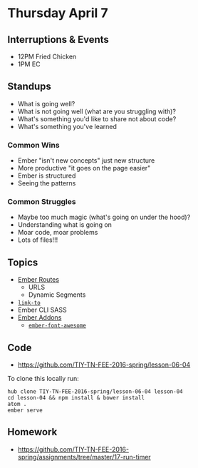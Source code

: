 # Thursday April 7

## Interruptions & Events

* 12PM Fried Chicken
* 1PM EC

## Standups

* What is going well?
* What is not going well (what are you struggling with)?
* What's something you'd like to share not about code?
* What's something you've learned

### Common Wins

* Ember "isn't new concepts" just new structure
* More productive "it goes on the page easier"
* Ember is structured
* Seeing the patterns

### Common Struggles

* Maybe too much magic (what's going on under the hood)?
* Understanding what is going on
* Moar code, moar problems
* Lots of files!!!

## Topics

- [Ember Routes](../../resources/routes.html)
  * URLS
  * Dynamic Segments
- [`link-to`](https://guides.emberjs.com/v2.4.0/templates/links/)
- Ember CLI SASS
- [Ember Addons](https://www.emberaddons.com/)
  * [`ember-font-awesome`](https://www.npmjs.com/ember-font-awesome)

## Code

* https://github.com/TIY-TN-FEE-2016-spring/lesson-06-04

To clone this locally run:

```
hub clone TIY-TN-FEE-2016-spring/lesson-06-04 lesson-04
cd lesson-04 && npm install & bower install
atom .
ember serve
```

## Homework

* https://github.com/TIY-TN-FEE-2016-spring/assignments/tree/master/17-run-timer
